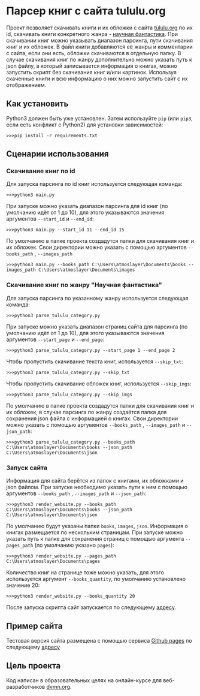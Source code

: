 # Парсер книг с сайта tululu.org
Проект позволяет скачивать книги и их обложки с сайта [tululu.org](https://tululu.org/) по их id, скачивать книги конкретного жанра -
[научная фантастика](https://tululu.org/l55).
При скачивании книг можно указывать диапазон парсинга, пути скачивания книг и их обложек. В файл книги добавляются её жанры и комментарии с сайта,
если они есть, обложки скачиваются в отдельную папку. В случае скачивания книг по жанру дополнительно можно указать путь к json файлу, в который записывается информация о книгах, 
можно запустить скрипт без скачивания книг и/или картинок. Используя скаченные книги и всю информацию о них можно запустить сайт
с их отображением.

## Как установить
Python3 должен быть уже установлен. 
Затем используйте `pip` (или `pip3`, если есть конфликт с Python2) для установки зависимостей:
```
>>>pip install -r requirements.txt
```
## Сценарии использования

### Скачивание книг по id

Для запуска парсинга по id книг используется следующая команда:
```
>>>python3 main.py
```
При запуске можно указать диапазон парсинга для id книг (по умолчанию идёт от 1 до 10), для этого 
указываются значения аргументов `--start_id` и `--end_id`:
```
>>>python3 main.py --start_id 11 --end_id 15
```

По умолчанию в папке проекта создадутся папки для скачивания книг и их обложек.
Свои директории можно указать 
с помощью аргументов `--books_path` , `--images_path`
```
>>>python3 main.py --books_path C:\Users\atmoslayer\Documents\books --images_path C:\Users\atmoslayer\Documents\images
```

### Скачивание книг по жанру "Научная фантастика"

Для запуска парсинга по указанному жанру используется следующая команда:
```
>>>python3 parse_tululu_category.py
```
При запуске можно указать диапазон страниц сайта для парсинга (по умолчанию идёт от 1 до 10), для этого 
указываются значения аргументов `--start_page` и `--end_page`:
```
>>>python3 parse_tululu_category.py --start_page 1 --end_page 2
```


Чтобы пропустить скачивание текста книг, используется `--skip_txt`:
```
>>>python3 parse_tululu_category.py --skip_txt
```

Чтобы пропустить скачивание обложек книг, используется `--skip_imgs`:
```
>>>python3 parse_tululu_category.py --skip_imgs
```

По умолчанию в папке проекта создадутся папки для скачивания книг и их обложек, в случае парсинга по жанру
создаётся папка для сохранения json файла с информацией о книгах. Свои директории можно указать 
с помощью аргументов `--books_path` , `--images_path` и `--json_path`:
```
>>>python3 parse_tululu_category.py --books_path C:\Users\atmoslayer\Documents\books --json_path C:\Users\atmoslayer\Documents\json
```

### Запуск сайта

Информация для сайта берётся из папок с книгами, их обложками и json файлом. При запуске необходимо указать пути к ним с помощью
аргументов `--books_path` , `--images_path` и `--json_path`:

```
>>>python3 render_website.py --books_path C:\Users\atmoslayer\Documents\books --json_path C:\Users\atmoslayer\Documents\json
```
По умолчанию будут указаны папки `books`, `images`, `json`.
Информация о книгах размещается по нескольким страницам. При запуске можно указать путь к папке для сохранения страниц
с помощью аргумента `--pages_path` (по умолчанию указано `pages`):
```
>>>python3 render_website.py --pages_path C:\Users\atmoslayer\Documents\pages
```
Количество книг на странице тоже можно указать, для этого используется аргумент `--books_quantity`, по умолчанию установлено значение 20:
```
>>>python3 render_website.py --books_quantity 20
```
После запуска скрипта сайт запускается по следующему [адресу](http://127.0.0.1:5500).
## Пример сайта
Тестовая версия сайта размещена с помощью сервиса [Github pages](https://pages.github.com/) по следующему [адресу](https://atmoslayer.github.io/library-parser/pages/index1.html)
## Цель проекта
Код написан в образовательных целях на онлайн-курсе для веб-разработчиков [dvmn.org](https://dvmn.org/).